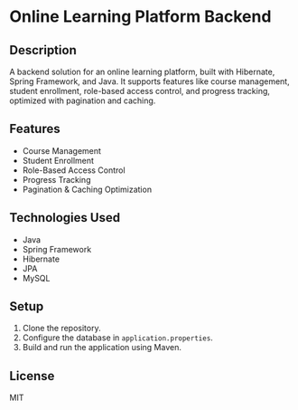 # Online Learning Platform Backend

## Description

A backend solution for an online learning platform, built with Hibernate, Spring Framework, and Java. It supports features like course management, student enrollment, role-based access control, and progress tracking, optimized with pagination and caching.

## Features
- Course Management
- Student Enrollment
- Role-Based Access Control
- Progress Tracking
- Pagination & Caching Optimization

## Technologies Used
- Java
- Spring Framework
- Hibernate
- JPA
- MySQL

## Setup
1. Clone the repository.
2. Configure the database in `application.properties`.
3. Build and run the application using Maven.

## License
MIT
